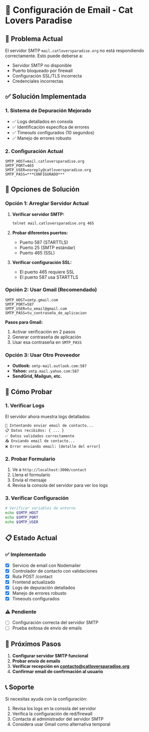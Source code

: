 # 🔧 Configuración de Email - Cat Lovers Paradise

## 🚨 Problema Actual
El servidor SMTP `mail.catloversparadise.org` no está respondiendo correctamente. Esto puede deberse a:
- Servidor SMTP no disponible
- Puerto bloqueado por firewall
- Configuración SSL/TLS incorrecta
- Credenciales incorrectas

## ✅ Solución Implementada

### 1. Sistema de Depuración Mejorado
- ✅ Logs detallados en consola
- ✅ Identificación específica de errores
- ✅ Timeouts configurados (10 segundos)
- ✅ Manejo de errores robusto

### 2. Configuración Actual
```env
SMTP_HOST=mail.catloversparadise.org
SMTP_PORT=465
SMTP_USER=noreply@catloversparadise.org
SMTP_PASS=***CONFIGURADO***
```

## 🔧 Opciones de Solución

### Opción 1: Arreglar Servidor Actual
1. **Verificar servidor SMTP:**
   ```bash
   telnet mail.catloversparadise.org 465
   ```

2. **Probar diferentes puertos:**
   - Puerto 587 (STARTTLS)
   - Puerto 25 (SMTP estándar)
   - Puerto 465 (SSL)

3. **Verificar configuración SSL:**
   - El puerto 465 requiere SSL
   - El puerto 587 usa STARTTLS

### Opción 2: Usar Gmail (Recomendado)
```env
SMTP_HOST=smtp.gmail.com
SMTP_PORT=587
SMTP_USER=tu_email@gmail.com
SMTP_PASS=tu_contraseña_de_aplicacion
```

**Pasos para Gmail:**
1. Activar verificación en 2 pasos
2. Generar contraseña de aplicación
3. Usar esa contraseña en `SMTP_PASS`

### Opción 3: Usar Otro Proveedor
- **Outlook:** `smtp-mail.outlook.com:587`
- **Yahoo:** `smtp.mail.yahoo.com:587`
- **SendGrid, Mailgun, etc.**

## 🧪 Cómo Probar

### 1. Verificar Logs
El servidor ahora muestra logs detallados:
```
📧 Intentando enviar email de contacto...
📋 Datos recibidos: { ... }
✅ Datos validados correctamente
📤 Enviando email de contacto...
❌ Error enviando email: [detalle del error]
```

### 2. Probar Formulario
1. Ve a `http://localhost:3000/contact`
2. Llena el formulario
3. Envía el mensaje
4. Revisa la consola del servidor para ver los logs

### 3. Verificar Configuración
```bash
# Verificar variables de entorno
echo $SMTP_HOST
echo $SMTP_PORT
echo $SMTP_USER
```

## 📋 Estado Actual

### ✅ Implementado
- [x] Servicio de email con Nodemailer
- [x] Controlador de contacto con validaciones
- [x] Ruta POST /contact
- [x] Frontend actualizado
- [x] Logs de depuración detallados
- [x] Manejo de errores robusto
- [x] Timeouts configurados

### ⚠️ Pendiente
- [ ] Configuración correcta del servidor SMTP
- [ ] Prueba exitosa de envío de emails

## 🎯 Próximos Pasos

1. **Configurar servidor SMTP funcional**
2. **Probar envío de emails**
3. **Verificar recepción en contacto@catloversparadise.org**
4. **Confirmar email de confirmación al usuario**

## 📞 Soporte

Si necesitas ayuda con la configuración:
1. Revisa los logs en la consola del servidor
2. Verifica la configuración de red/firewall
3. Contacta al administrador del servidor SMTP
4. Considera usar Gmail como alternativa temporal
